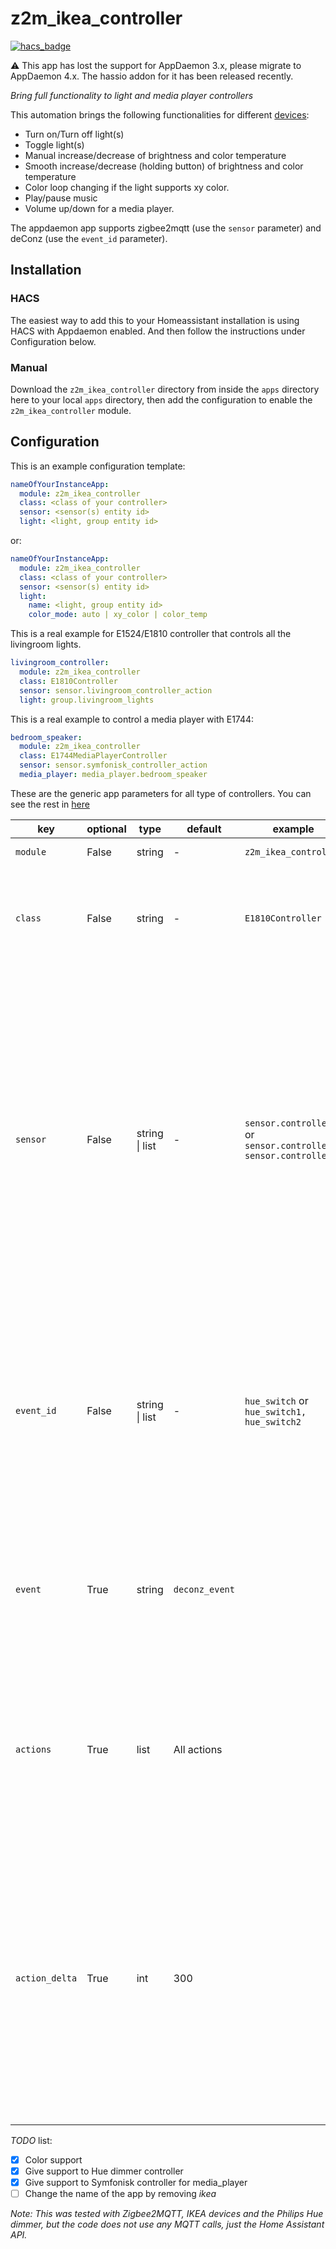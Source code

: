 # z2m_ikea_controller

[![hacs_badge](https://img.shields.io/badge/HACS-Default-orange.svg?style=for-the-badge)](https://github.com/hacs/integration)

:warning: This app has lost the support for AppDaemon 3.x, please migrate to AppDaemon 4.x. The hassio addon for it has been released recently.

_Bring full functionality to light and media player controllers_

This automation brings the following functionalities for different [devices](https://github.com/xaviml/z2m_ikea_controller/wiki/Supported-controllers):

- Turn on/Turn off light(s)
- Toggle light(s)
- Manual increase/decrease of brightness and color temperature
- Smooth increase/decrease (holding button) of brightness and color temperature
- Color loop changing if the light supports xy color.
- Play/pause music
- Volume up/down for a media player.

The appdaemon app supports zigbee2mqtt (use the `sensor` parameter) and deConz (use the `event_id` parameter).

## Installation

### HACS

The easiest way to add this to your Homeassistant installation is using HACS with Appdaemon enabled. And then follow the instructions under Configuration below.

### Manual

Download the `z2m_ikea_controller` directory from inside the `apps` directory here to your local `apps` directory, then add the configuration to enable the `z2m_ikea_controller` module.

## Configuration

This is an example configuration template:

```yaml
nameOfYourInstanceApp:
  module: z2m_ikea_controller
  class: <class of your controller>
  sensor: <sensor(s) entity id>
  light: <light, group entity id>
```

or:

```yaml
nameOfYourInstanceApp:
  module: z2m_ikea_controller
  class: <class of your controller>
  sensor: <sensor(s) entity id>
  light:
    name: <light, group entity id>
    color_mode: auto | xy_color | color_temp
```

This is a real example for E1524/E1810 controller that controls all the livingroom lights.

```yaml
livingroom_controller:
  module: z2m_ikea_controller
  class: E1810Controller
  sensor: sensor.livingroom_controller_action
  light: group.livingroom_lights
```

This is a real example to control a media player with E1744:

```yaml
bedroom_speaker:
  module: z2m_ikea_controller
  class: E1744MediaPlayerController
  sensor: sensor.symfonisk_controller_action
  media_player: media_player.bedroom_speaker
```

These are the generic app parameters for all type of controllers. You can see the rest in [here](https://github.com/xaviml/z2m_ikea_controller/wiki/Controller-types)

| key            | optional | type           | default        | example                                                         | description                                                                                                                                                                                                                                                                                                            |
| -------------- | -------- | -------------- | -------------- | --------------------------------------------------------------- | ---------------------------------------------------------------------------------------------------------------------------------------------------------------------------------------------------------------------------------------------------------------------------------------------------------------------- |
| `module`       | False    | string         | -              | `z2m_ikea_controller`                                           | The Python module                                                                                                                                                                                                                                                                                                      |
| `class`        | False    | string         | -              | `E1810Controller`                                               | The Python class. Check the classes for each controller on the [supported controllers](https://github.com/xaviml/z2m_ikea_controller/wiki/Supported-controllers) page.                                                                                                                                                 |
| `sensor`       | False    | string \| list | -              | `sensor.controller` or `sensor.controller1, sensor.controller2` | The sensor(s) entity id from HA. Note that for IKEA E1524/E1810 it finishes with "\_action" by default and for IKEA E1743 with "\_click". `sensor` and `event_id` cannot be used together. This attribute could be used for devices integrated with zigbee2mqtt. This can be also sent as list on the YAML (using "-") |
| `event_id`     | False    | string \| list | -              | `hue_switch` or `hue_switch1, hue_switch2`                      | The event id(s). `sensor` and `event_id` cannot be used together. This attribute could be used for devices integrated with deConz. This can be also sent as list on the YAML (using "-")                                                                                                                               |
| `event`        | True     | string         | `deconz_event` |                                                                 | The event feature was meant to be used for devices integrated with deConz, but the event can be overwritten for other use cases.                                                                                                                                                                                       |
| `actions`      | True     | list           | All actions    |                                                                 | This is a list of actions to be included and controlled by the app. To see which actions has each controller check the [supported controllers](https://github.com/xaviml/z2m_ikea_controller/wiki/Supported-controllers) page                                                                                          |
| `action_delta` | True     | int            | 300            |                                                                 | This is the threshold time between the previous action and the next one (being the same action). If the time difference between the two actions is less than this attribute, then the action won't be called. I recommend changing this if you see the same action being called twice.                                 |

_TODO_ list:

- [x] Color support
- [x] Give support to Hue dimmer controller
- [x] Give support to Symfonisk controller for media_player
- [ ] Change the name of the app by removing _ikea_

_Note: This was tested with Zigbee2MQTT, IKEA devices and the Philips Hue dimmer, but the code does not use any MQTT calls, just the Home Assistant API._
